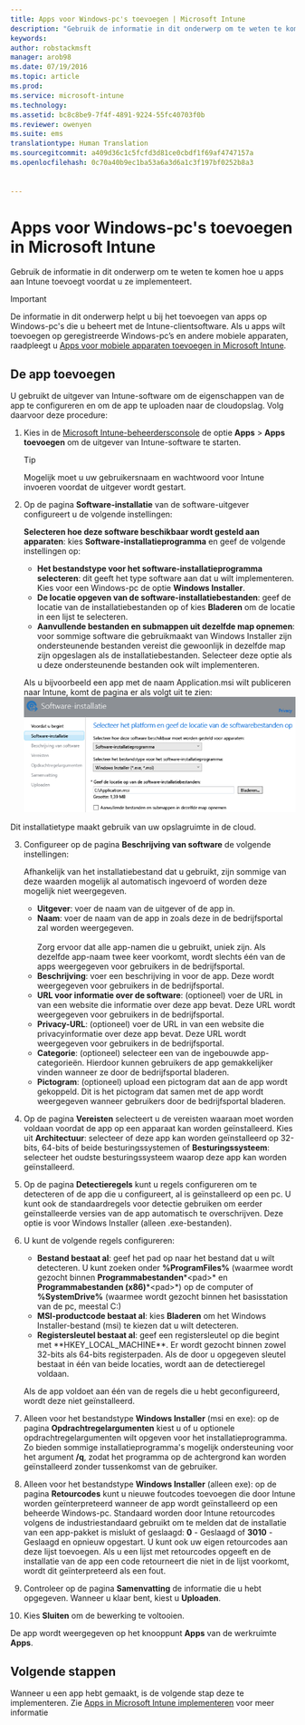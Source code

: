 ```yaml
---
title: Apps voor Windows-pc's toevoegen | Microsoft Intune
description: "Gebruik de informatie in dit onderwerp om te weten te komen hoe u apps voor Windows-pc’s aan Intune toevoegt voordat u ze implementeert."
keywords: 
author: robstackmsft
manager: arob98
ms.date: 07/19/2016
ms.topic: article
ms.prod: 
ms.service: microsoft-intune
ms.technology: 
ms.assetid: bc8c8be9-7f4f-4891-9224-55fc40703f0b
ms.reviewer: owenyen
ms.suite: ems
translationtype: Human Translation
ms.sourcegitcommit: a409d36c1c5fcfd3d81ce0cbdf1f69af4747157a
ms.openlocfilehash: 0c70a40b9ec1ba53a6a3d6a1c3f197bf0252b8a3


---
```


# Apps voor Windows-pc's toevoegen in Microsoft Intune

Gebruik de informatie in dit onderwerp om te weten te komen hoe u apps aan Intune toevoegt voordat u ze implementeert.

> [!IMPORTANT]
> De informatie in dit onderwerp helpt u bij het toevoegen van apps op Windows-pc's die u beheert met de Intune-clientsoftware. Als u apps wilt toevoegen op geregistreerde Windows-pc’s en andere mobiele apparaten, raadpleegt u [Apps voor mobiele apparaten toevoegen in Microsoft Intune](add-apps-for-mobile-devices-in-microsoft-intune.md).


## De app toevoegen
U gebruikt de uitgever van Intune-software om de eigenschappen van de app te configureren en om de app te uploaden naar de cloudopslag. Volg daarvoor deze procedure:

1.  Kies in de [Microsoft Intune-beheerdersconsole](https://manage.microsoft.com) de optie **Apps** &gt; **Apps toevoegen** om de uitgever van Intune-software te starten.

    > [!TIP]
    > Mogelijk moet u uw gebruikersnaam en wachtwoord voor Intune invoeren voordat de uitgever wordt gestart.



2.  Op de pagina **Software-installatie** van de software-uitgever configureert u de volgende instellingen:

    **Selecteren hoe deze software beschikbaar wordt gesteld aan apparaten**: kies **Software-installatieprogramma** en geef de volgende instellingen op:

    - **Het bestandstype voor het software-installatieprogramma selecteren**: dit geeft het type software aan dat u wilt implementeren. Kies voor een Windows-pc de optie **Windows Installer**.
    - **De locatie opgeven van de software-installatiebestanden**: geef de locatie van de installatiebestanden op of kies **Bladeren** om de locatie in een lijst te selecteren.
    - **Aanvullende bestanden en submappen uit dezelfde map opnemen**: voor sommige software die gebruikmaakt van Windows Installer zijn ondersteunende bestanden vereist die gewoonlijk in dezelfde map zijn opgeslagen als de installatiebestanden. Selecteer deze optie als u deze ondersteunende bestanden ook wilt implementeren.

    Als u bijvoorbeeld een app met de naam Application.msi wilt publiceren naar Intune, komt de pagina er als volgt uit te zien: ![Uitgever van pc-software](./media/publisher-for-pc.png)

   Dit installatietype maakt gebruik van uw opslagruimte in de cloud.

3.  Configureer op de pagina **Beschrijving van software** de volgende instellingen:

    Afhankelijk van het installatiebestand dat u gebruikt, zijn sommige van deze waarden mogelijk al automatisch ingevoerd of worden deze mogelijk niet weergegeven.

    - **Uitgever**: voer de naam van de uitgever of de app in.
    - **Naam**: voer de naam van de app in zoals deze in de bedrijfsportal zal worden weergegeven.<br /><br />Zorg ervoor dat alle app-namen die u gebruikt, uniek zijn. Als dezelfde app-naam twee keer voorkomt, wordt slechts één van de apps weergegeven voor gebruikers in de bedrijfsportal.
    - **Beschrijving**: voer een beschrijving in voor de app. Deze wordt weergegeven voor gebruikers in de bedrijfsportal.
    - **URL voor informatie over de software**: (optioneel) voer de URL in van een website die informatie over deze app bevat. Deze URL wordt weergegeven voor gebruikers in de bedrijfsportal.
    - **Privacy-URL**: (optioneel) voer de URL in van een website die privacyinformatie over deze app bevat. Deze URL wordt weergegeven voor gebruikers in de bedrijfsportal.
    - **Categorie**: (optioneel) selecteer een van de ingebouwde app-categorieën. Hierdoor kunnen gebruikers de app gemakkelijker vinden wanneer ze door de bedrijfsportal bladeren.
    - **Pictogram**: (optioneel) upload een pictogram dat aan de app wordt gekoppeld. Dit is het pictogram dat samen met de app wordt weergegeven wanneer gebruikers door de bedrijfsportal bladeren.



4.  Op de pagina **Vereisten** selecteert u de vereisten waaraan moet worden voldaan voordat de app op een apparaat kan worden geïnstalleerd. Kies uit **Architectuur**: selecteer of deze app kan worden geïnstalleerd op 32-bits, 64-bits of beide besturingssystemen of **Besturingssysteem**: selecteer het oudste besturingssysteem waarop deze app kan worden geïnstalleerd.

5.  Op de pagina **Detectieregels** kunt u regels configureren om te detecteren of de app die u configureert, al is geïnstalleerd op een pc. U kunt ook de standaardregels voor detectie gebruiken om eerder geïnstalleerde versies van de app automatisch te overschrijven. Deze optie is voor Windows Installer (alleen .exe-bestanden).
6.  
    U kunt de volgende regels configureren:
    - **Bestand bestaat al**: geef het pad op naar het bestand dat u wilt detecteren. U kunt zoeken onder **%ProgramFiles%** (waarmee wordt gezocht binnen **Programmabestanden**\*&lt;pad&gt;* en **Programmabestanden (x86)**\*&lt;pad&gt;*) op de computer of **%SystemDrive%** (waarmee wordt gezocht binnen het basisstation van de pc, meestal C:)
    - **MSI-productcode bestaat al**: kies **Bladeren** om het Windows Installer-bestand (msi) te kiezen dat u wilt detecteren. 
    - **Registersleutel bestaat al**: geef een registersleutel op die begint met **HKEY_LOCAL_MACHINE\**. Er wordt gezocht binnen zowel 32-bits als 64-bits registerpaden. Als de door u opgegeven sleutel bestaat in één van beide locaties, wordt aan de detectieregel voldaan.

    Als de app voldoet aan één van de regels die u hebt geconfigureerd, wordt deze niet geïnstalleerd.

7.  Alleen voor het bestandstype **Windows Installer** (msi en exe): op de pagina **Opdrachtregelargumenten** kiest u of u optionele opdrachtregelargumenten wilt opgeven voor het installatieprogramma. Zo bieden sommige installatieprogramma's mogelijk ondersteuning voor het argument **/q**, zodat het programma op de achtergrond kan worden geïnstalleerd zonder tussenkomst van de gebruiker.

8.  Alleen voor het bestandstype **Windows Installer** (alleen exe): op de pagina **Retourcodes** kunt u nieuwe foutcodes toevoegen die door Intune worden geïnterpreteerd wanneer de app wordt geïnstalleerd op een beheerde Windows-pc.
    Standaard worden door Intune retourcodes volgens de industriestandaard gebruikt om te melden dat de installatie van een app-pakket is mislukt of geslaagd: **0** - Geslaagd of **3010** - Geslaagd en opnieuw opgestart. U kunt ook uw eigen retourcodes aan deze lijst toevoegen. Als u een lijst met retourcodes opgeeft en de installatie van de app een code retourneert die niet in de lijst voorkomt, wordt dit geïnterpreteerd als een fout.

9.  Controleer op de pagina **Samenvatting** de informatie die u hebt opgegeven. Wanneer u klaar bent, kiest u **Uploaden**.

10. Kies **Sluiten** om de bewerking te voltooien.

De app wordt weergegeven op het knooppunt **Apps** van de werkruimte **Apps**.

## Volgende stappen

Wanneer u een app hebt gemaakt, is de volgende stap deze te implementeren. Zie [Apps in Microsoft Intune implementeren](deploy-apps.md) voor meer informatie


<!--HONumber=Jul16_HO3-->


